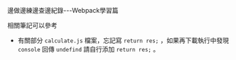 邊做邊練邊查邊紀錄---Webpack學習篇

相關筆記可以參考

* 有關部分 `calculate.js` 檔案，忘記寫 `return res;` ，如果再下載執行中發現 `console` 回傳 `undefind` 請自行添加 `return res;` 。